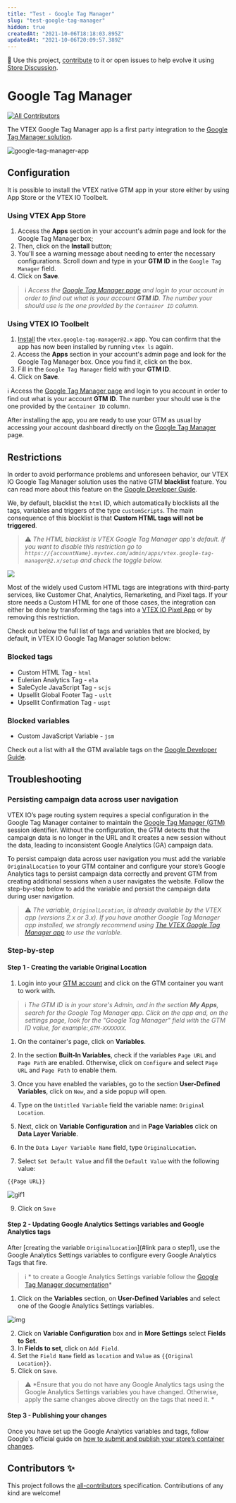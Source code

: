 ```yaml
---
title: "Test - Google Tag Manager"
slug: "test-google-tag-manager"
hidden: true
createdAt: "2021-10-06T18:18:03.895Z"
updatedAt: "2021-10-06T20:09:57.389Z"
---
```

📢 Use this project, [contribute](https://github.com/vtex-apps/google-tag-manager) to it or open issues to help evolve it using [Store Discussion](https://github.com/vtex-apps/store-discussion).

# Google Tag Manager

<!-- prettier-ignore-start -->
<!-- markdownlint-disable -->
<!-- ALL-CONTRIBUTORS-BADGE:START - Do not remove or modify this section -->
[![All Contributors](https://img.shields.io/badge/all_contributors-0-orange.svg?style=flat-square)](#contributors-)
<!-- ALL-CONTRIBUTORS-BADGE:END -->
<!-- markdownlint-enable -->
<!-- prettier-ignore-end -->

The VTEX Google Tag Manager app is a first party integration to the [Google Tag Manager solution](https://tagmanager.google.com).

![google-tag-manager-app](https://user-images.githubusercontent.com/52087100/84321347-55e11c80-ab49-11ea-9445-24eec6a07785.png)

## Configuration

It is possible to install the VTEX native GTM app in your store either by using App Store or the VTEX IO Toolbelt.

### Using VTEX App Store

1. Access the **Apps** section in your account's admin page and look for the Google Tag Manager box;
2. Then, click on the **Install** button;
3. You'll see a warning message about needing to enter the necessary configurations. Scroll down and type in your **GTM ID** in the `Google Tag Manager` field.
4. Click on **Save**.

> ℹ️ *Access the [Google Tag Manager page](https://tagmanager.google.com/)</a> and login to your account in order to find out what is your account **GTM ID**. The number your should use is the one provided by the `Container ID` column.*

### Using VTEX IO Toolbelt

1. [Install](https://vtex.io/docs/recipes/development/installing-an-app/) the `vtex.google-tag-manager@2.x` app. You can confirm that the app has now been installed by running `vtex ls` again.
2. Access the **Apps** section in your account's admin page and look for the Google Tag Manager box. Once you find it, click on the box.
3. Fill in the `Google Tag Manager` field with your **GTM ID**.
4. Click on **Save**.

:information_source: Access the [Google Tag Manager page](https://tagmanager.google.com/)</a> and login to you account in order to find out what is your account **GTM ID**. The number your should use is the one provided by the `Container ID` column.

After installing the app, you are ready to use your GTM as usual by accessing your account dashboard directly on the [Google Tag Manager](https://tagmanager.google.com/) page.

## Restrictions

In order to avoid performance problems and unforeseen behavior, our VTEX IO Google Tag Manager solution uses the native GTM **blacklist** feature. You can read more about this feature on the [Google Developer Guide](https://developers.google.com/tag-manager/web/restrict).

We, by default, blacklist the `html` ID, which automatically blocklists all the tags, variables and triggers of the type `customScripts`. The main consequence of this blocklist is that **Custom HTML tags will not be triggered**.

> ⚠️ *The HTML blacklist is VTEX Google Tag Manager app's default. If you want to disable this restriction go to `https://{accountName}.myvtex.com/admin/apps/vtex.google-tag-manager@2.x/setup` and check the toggle below.*

<img src="https://user-images.githubusercontent.com/11340665/103930428-7c762e80-50fd-11eb-9cab-bc9e542b4dbf.png"/>

Most of the widely used Custom HTML tags are integrations with third-party services, like Customer Chat, Analytics, Remarketing, and Pixel tags. If your store needs a Custom HTML for one of those cases, the integration can either be done by transforming the tags into a [VTEX IO Pixel App](https://vtex.io/docs/apps/pixel/) or by removing this restriction.

Check out below the full list of tags and variables that are blocked, by default, in VTEX IO Google Tag Manager solution below:

### Blocked tags

- Custom HTML Tag - `html`
- Eulerian Analytics Tag - `ela`
- SaleCycle JavaScript Tag  - `scjs`
- Upsellit Global Footer Tag - `uslt`
- Upsellit Confirmation Tag - `uspt`

### Blocked variables

- Custom JavaScript Variable - `jsm`

Check out a list with all the GTM available tags on the [Google Developer Guide](https://developers.google.com/tag-manager/devguide).

## Troubleshooting
### Persisting campaign data across user navigation

VTEX IO’s page routing system requires a special configuration in the Google Tag Manager container to maintain the [Google Tag Manager (GTM)](https://developers.vtex.com/vtex-developer-docs/docs/vtex-google-tag-manager)  session identifier. Without the configuration, the GTM detects that the campaign data is no longer in the URL and It creates a new session without the data, leading to inconsistent Google Analytics (GA) campaign data.

To persist campaign data across user navigation you must add the variable `OriginalLocation` to your GTM container and configure your store’s Google Analytics tags to persist campaign data correctly and prevent GTM from creating additional sessions when a user navigates the website. Follow the step-by-step below to add the variable and persist the campaign data during user navigation.

> ⚠️ *The variable, `OriginalLocation`, is already available by the VTEX app (versions 2.x or 3.x). If you have another Google Tag Manager app installed, we strongly recommend using [The VTEX Google Tag Manager app](https://developers.vtex.com/vtex-developer-docs/docs/vtex-google-tag-manager#configuration) to use the variable.* 


### Step-by-step

#### Step 1 - Creating the variable Original Location

1. Login into your [GTM account](https://tagmanager.google.com) and click on the GTM container you want to work with. 


> ℹ️  *The GTM ID is in your store's Admin, and in the section **My Apps**, search for the Google Tag Manager app. Click on the app and, on the settings page, look for the "Google Tag Manager" field with the GTM ID value, for example:,`GTM-XXXXXXX`.* 

1. On the container's page, click on **Variables**.

2. In the section **Built-In Variables**, check if the variables `Page URL` and `Page Path` are enabled. Otherwise, click on `Configure` and select `Page URL` and `Page Path` to enable them. 

4. Once you have enabled the variables, go to the section **User-Defined Variables**, click on `New`, and a side popup will open.

5. Type on the `Untitled Variable` field the variable name: `Original Location`.
6. Next, click on **Variable Configuration** and in **Page Variables** click on **Data Layer Variable**.
7. In the `Data Layer Variable Name` field, type `OriginalLocation`.
8. Select `Set Default Value` and fill the `Default Value` with the following value:

```
{{Page URL}}

```
![gif1](https://user-images.githubusercontent.com/67270558/136271386-afe75beb-32f3-46db-bb31-726f9275973d.gif)

9. Click on `Save`

#### Step 2 - Updating Google Analytics Settings variables and Google Analytics tags

After [creating the variable `OriginalLocation`](#link para o step1), use the Google Analytics Settings variables to configure every Google Analytics Tags that fire.

> ℹ️ * to create a Google Analytics Settings variable follow the [Google Tag Manager documentation](https://support.google.com/tagmanager/answer/9207621?hl=en)*


1. Click on the **Variables** section, on **User-Defined Variables** and select one of the  Google Analytics Settings variables.

![img](https://user-images.githubusercontent.com/67270558/136271858-f8e783e4-177d-4fd0-b6f1-3768cc175fef.png)

2. Click on **Variable Configuration** box and in **More Settings** select **Fields to Set**.
3. In **Fields to set**, click on `Add Field`.
4. Set the `Field Name` field as `location` and `Value` as `{{Original Location}}`.
5. Click on `Save`. 

> ⚠️ *Ensure that you do not have any Google Analytics tags using the Google Analytics Settings variables you have changed. Otherwise, apply the same changes above directly on the tags that need it. *

#### Step 3 - Publishing your changes

Once you have set up the Google Analytics variables and tags, follow Google's official guide on [how to submit and publish your store’s container changes](https://support.google.com/tagmanager/answer/6107163).


<!-- DOCS-IGNORE:start -->

## Contributors ✨

<!-- ALL-CONTRIBUTORS-LIST:START - Do not remove or modify this section -->
<!-- prettier-ignore-start -->
<!-- markdownlint-disable -->
<!-- markdownlint-enable -->
<!-- prettier-ignore-end -->
<!-- ALL-CONTRIBUTORS-LIST:END -->

This project follows the [all-contributors](https://github.com/all-contributors/all-contributors) specification. Contributions of any kind are welcome!

<!-- DOCS-IGNORE:end -->